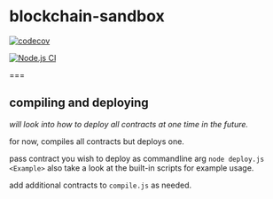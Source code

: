 # blockchain-sandbox

[![codecov](https://codecov.io/gh/vanessaholland/blockchain-sandbox/branch/main/graph/badge.svg?token=3FH7CGYTTN)](https://codecov.io/gh/vanessaholland/blockchain-sandbox)

[![Node.js CI](https://github.com/vanessaholland/blockchain-sandbox/actions/workflows/code-coverage.yml/badge.svg)](https://github.com/vanessaholland/blockchain-sandbox/actions/workflows/code-coverage.yml)

===

## compiling and deploying 
_will look into how to deploy all contracts at one time in the future._ 

for now, compiles all contracts but deploys one.

pass contract you wish to deploy as commandline arg `node deploy.js <Example>`
also take a look at the built-in scripts for example usage.

add additional contracts to `compile.js` as needed.

